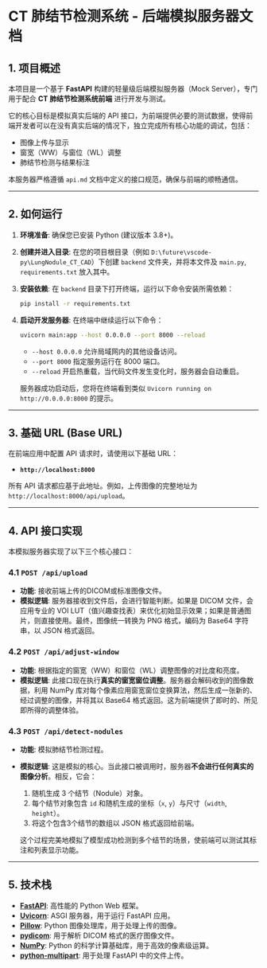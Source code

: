 # **CT 肺结节检测系统 - 后端模拟服务器文档**

## **1. 项目概述**
本项目是一个基于 **FastAPI** 构建的轻量级后端模拟服务器（Mock Server），专门用于配合 **CT 肺结节检测系统前端** 进行开发与测试。

它的核心目标是模拟真实后端的 API 接口，为前端提供必要的测试数据，使得前端开发者可以在没有真实后端的情况下，独立完成所有核心功能的调试，包括：
- 图像上传与显示
- 窗宽（WW）与窗位（WL）调整
- 肺结节检测与结果标注

本服务器严格遵循 `api.md` 文档中定义的接口规范，确保与前端的顺畅通信。

---

## **2. 如何运行**

1.  **环境准备**:
    确保您已安装 Python (建议版本 3.8+)。

2.  **创建并进入目录**:
    在您的项目根目录（例如 `D:\future\vscode-py\LungNodule_CT_CAD`）下创建 `backend` 文件夹，并将本文件及 `main.py`, `requirements.txt` 放入其中。

3.  **安装依赖**:
    在 `backend` 目录下打开终端，运行以下命令安装所需依赖：
    ```bash
    pip install -r requirements.txt
    ```

4.  **启动开发服务器**:
    在终端中继续运行以下命令：
    ```bash
    uvicorn main:app --host 0.0.0.0 --port 8000 --reload
    ```
    - `--host 0.0.0.0` 允许局域网内的其他设备访问。
    - `--port 8000` 指定服务运行在 8000 端口。
    - `--reload` 开启热重载，当代码文件发生变化时，服务器会自动重启。

    服务器成功启动后，您将在终端看到类似 `Uvicorn running on http://0.0.0.0:8000` 的提示。

---

## **3. 基础 URL (Base URL)**
在前端应用中配置 API 请求时，请使用以下基础 URL：
- **`http://localhost:8000`**

所有 API 请求都应基于此地址。例如，上传图像的完整地址为 `http://localhost:8000/api/upload`。

---

## **4. API 接口实现**

本模拟服务器实现了以下三个核心接口：

### **4.1 `POST /api/upload`**
- **功能**: 接收前端上传的DICOM或标准图像文件。
- **模拟逻辑**: 服务器接收到文件后，会进行智能判断。如果是 DICOM 文件，会应用专业的 VOI LUT（值兴趣查找表）来优化初始显示效果；如果是普通图片，则直接使用。最终，图像统一转换为 PNG 格式，编码为 Base64 字符串，以 JSON 格式返回。

### **4.2 `POST /api/adjust-window`**
- **功能**: 根据指定的窗宽（WW）和窗位（WL）调整图像的对比度和亮度。
- **模拟逻辑**: 此接口现在执行**真实的窗宽窗位调整**。服务器会解码收到的图像数据，利用 NumPy 库对每个像素应用窗宽窗位变换算法，然后生成一张新的、经过调整的图像，并将其以 Base64 格式返回。这为前端提供了即时的、所见即所得的调整体验。

### **4.3 `POST /api/detect-nodules`**
- **功能**: 模拟肺结节检测过程。
- **模拟逻辑**: 这是模拟的核心。当此接口被调用时，服务器**不会进行任何真实的图像分析**。相反，它会：
    1. 随机生成 3 个结节（Nodule）对象。
    2. 每个结节对象包含 `id` 和随机生成的坐标（`x`, `y`）与尺寸（`width`, `height`）。
    3. 将这个包含3个结节的数组以 JSON 格式返回给前端。

    这个过程完美地模拟了模型成功检测到多个结节的场景，使前端可以测试其标注和列表显示功能。

---

## **5. 技术栈**
- **[FastAPI](https://fastapi.tiangolo.com/)**: 高性能的 Python Web 框架。
- **[Uvicorn](https://www.uvicorn.org/)**: ASGI 服务器，用于运行 FastAPI 应用。
- **[Pillow](https://python-pillow.org/)**: Python 图像处理库，用于处理上传的图像。
- **[pydicom](https://pydicom.github.io/)**: 用于解析 DICOM 格式的医疗图像文件。
- **[NumPy](https://numpy.org/)**: Python 的科学计算基础库，用于高效的像素级运算。
- **[python-multipart](https://pypi.org/project/python-multipart/)**: 用于处理 FastAPI 中的文件上传。
